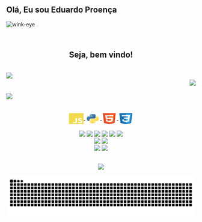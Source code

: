 ## Olá, Eu sou Eduardo Proença
![wink-eye](https://user-images.githubusercontent.com/107010062/172271952-29aa4779-a01c-4f10-bce9-768d07e91dce.gif)

</br>
<div align="center">
<h2> Seja, bem vindo! </h2>
</div>

</br>
 <div align="left">
 <a href="https://github.com/eduardoproenca">
 <img height="175em" src="https://github-readme-stats.vercel.app/api?username=eduardoproenca&show_icons=true&theme=dark&include_all_commits=true&count_private=true"/>  <div align="right">
 <img height="250cm" src="https://user-images.githubusercontent.com/107010062/172453258-cfa30e4b-73d9-4abc-b8d3-f34be23c0060.png">
</div>
 
</br>
  <div align="left">
  <img height="150em" src="https://github-readme-stats.vercel.app/api/top-langs/?username=eduardoproenca&layout=compact&langs_count=7&theme=dark"/>
</div>

</br>
 <div align="center">
<div style="display: inline_block"><br>
  <img align="center" alt="Edu-Js" height="30" width="40" src="https://raw.githubusercontent.com/devicons/devicon/master/icons/javascript/javascript-plain.svg">
  <img align="center" alt="Edu-Python" height="30" width="40" src="https://raw.githubusercontent.com/devicons/devicon/master/icons/python/python-original.svg">
  <img align="center" alt="Edu-HTML" height="30" width="40" src="https://raw.githubusercontent.com/devicons/devicon/master/icons/html5/html5-original.svg">
  <img align="center" alt="Edu-CSS" height="30" width="40" src="https://raw.githubusercontent.com/devicons/devicon/master/icons/css3/css3-original.svg">
</div>

</br>
<div align="center">
   <a href="https://www.tiktok.com/@uphoenixz" target="_blank"><img src="https://img.shields.io/badge/TikTok-000000?style=for-the-badge&logo=tiktok&logoColor=white" target="_blank"></a>
  <a href="https://www.youtube.com/channel/UCSch6gG7CEGznFz9OTKKqZw" target="_blank"><img src="https://img.shields.io/badge/YouTube-FF0000?style=for-the-badge&logo=youtube&logoColor=white" target="_blank"></a>
   <a href="https://web.facebook.com/GabrielZeus2002/" target="_blank"><img src="https://img.shields.io/badge/Facebook-1877F2?style=for-the-badge&logo=facebook&logoColor=white" target="_blank"></a> 
  <a href="https://www.instagram.com/gab_proenca/" target="_blank"><img src="https://img.shields.io/badge/Instagram-E4405F?style=for-the-badge&logo=instagram&logoColor=white" target="_blank"></a> 
  <a href = "mailto:eduardogabs020@gmail.com"><img src="https://img.shields.io/badge/Gmail-D14836?style=for-the-badge&logo=gmail&logoColor=white" target="_blank"></a>
  <a href="https://www.linkedin.com/in/eduardo-gabriel-proen%C3%A7a-de-carvalho-progms01000111/" target="_blank"><img src="https://img.shields.io/badge/-LinkedIn-%230077B5?style=for-the-badge&logo=linkedin&logoColor=white" target="_blank"></a>  </br>
 <a href="https://discord.gg/hZDKF88A" target="_blank"><img src="https://img.shields.io/badge/Discord-5865F2?style=for-the-badge&logo=discord&logoColor=white" target="_blank"></a>
 <a href="https://twitter.com/eduardogamesb11" target="_blank"><img src="https://img.shields.io/badge/Twitter-1ca0f1?style=for-the-badge&logo=twitter&logoColor=white" target="_blank"></a>
 </br> <a href="https://store.epicgames.com/pt-BR/u/cd24e73e23e44aa8886b5438aa5eeea4" target="_blank"><img src="https://img.shields.io/badge/Epic%20Games-313131?style=for-the-badge&logo=Epic%20Games&logoColor=white" target="_blank"></a>
  <a href= "https://steamcommunity.com/profiles/76561198984572464" target="_blank"><img src="https://img.shields.io/badge/Steam-000000?style=for-the-badge&logo=steam&logoColor=white" target="_blank"></a>
</div>

</br>
<p align="center">   <img alingn="center" src="https://profile-counter.glitch.me/eduardoproenca/count.svg" /></p>

![snake gif](https://github.com/eduardoproenca/eduardoproenca/blob/output/github-contribution-grid-snake.svg)

